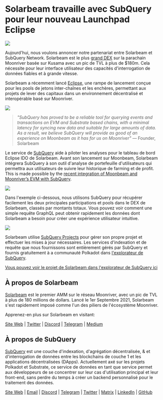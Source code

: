 # Solarbeam travaille avec SubQuery pour leur nouveau Launchpad Eclipse

![](https://miro.medium.com/max/1400/1*ZG9NqT9GIXax5SBpNn5ipg.png)

Aujourd'hui, nous voulons annoncer notre partenariat entre Solarbeam et SubQuery Network. Solarbeam est le plus [grand DEX](https://defillama.com/chain/Moonriver) sur la parachain Moonriver basée sur Kusama avec un pic de TVL à plus de $180m. Cela nécessite pour leur interface utilisateur des capacités d'interrogation de données fiables et à grande vitesse.

Solarbeam a récemment lancé [Eclipse](https://app.solarbeam.io/eclipse), une rampe de lancement conçue pour les pools de jetons inter-chaînes et les enchères, permettant aux projets de lever des capitaux dans un environnement décentralisé et interopérable basé sur Moonriver.

![](https://miro.medium.com/max/1400/1*IbRN8EnymWvqvh0sx_PNKw.png)

> _"SubQuery has proved to be a reliable tool for querying events and transactions on EVM and Substrate based chains, with a minimal latency for syncing new data and suitable for large amounts of data. As a result, we believe SubQuery will provide as good of an experience on Moonbeam as it has for us on Moonriver"_ — Founder, Solarbeam

Le service de [SubQuery](https://subquery.network/) aide à piloter les analyses pour le tableau de bord Eclipse IDO de Solarbeam. Avant son lancement sur Moonbeam, Solarbeam intégrera SubQuery à son outil d'analyse de portefeuille d'utilisateurs qui permettra aux utilisateurs de suivre leur historique de farming et de profit. This is made possible by the [recent integration of Moonbeam and Moonriver’s EVM with SubQuery](./20211028-moonbeam-evm.md).

![](https://miro.medium.com/max/1400/1*6_iO6tLt4RxxMvs8u-F_Bg.png)

Dans l'exemple ci-dessous, nous utilisons SubQuery pour récupérer facilement les deux principales participations et pools dans le DEX de Solarbeam, classés par montants totaux. Vous pouvez voir comment une simple requête GraphQL peut obtenir rapidement les données dont Solarbeam a besoin pour créer une expérience utilisateur intuitive.

![](https://miro.medium.com/max/1400/1*5iCwSaU96UtDMFA1MruRlA.png)

Solarbeam utilise [SubQuery Projects](https://project.subquery.network/) pour gérer son propre projet et effectuer les mises à jour nécessaires. Les services d'indexation et de requête que nous fournissons sont entièrement gérés par SubQuery et fournis gratuitement à a communauté Polkadot dans [l'explorateur de SubQuery](https://explorer.subquery.network/).

[Vous pouvez voir le projet de Solarbeam dans l'explorateur de SubQuery ici](https://explorer.subquery.network/subquery/csntest/eclipse)

## À propos de Solarbeam

[Solarbeam](https://solarbeam.io/) est le premier AMM sur le réseau Moonriver, avec un pic de TVL à plus de 180 millions de dollars. Lancé le 1er Septembre 2021, Solarbeam s'est rapidement imposé comme l'un des piliers de l'écosystème Moonriver.

Apprenez-en plus sur Solarbeam en visitant:

[Site Web](https://solarbeam.io/exchange/swap) | [Twitter](https://twitter.com/solarbeamio) | [Discord](http://discord.gg/rK4AjZXuwf) | [Telegram](http://t.me/solarbeamio) | [Medium](https://solarbeam.medium.com/)

## À propos de SubQuery

[SubQuery](https://subquery.network/) est une couche d'indexation, d'agrégation décentralisée, & et d'interrogation de données entre les blockchains de couche 1 et les applications décentralisées (DApps). Actuellement axé sur les projets Polkadot et Substrate, ce service de données en tant que service permet aux développeurs de se concentrer sur leur cas d'utilisation principal et leur front-end, sans perdre du temps à créer un backend personnalisé pour le traitement des données.

[Site Web](https://subquery.network/) | [Email](mailto:hello@subquery.network) | [Discord](https://discord.com/invite/78zg8aBSMG) | [Telegram](https://t.me/subquerynetwork) | [Twitter](https://twitter.com/subquerynetwork) | [Matrix](https://matrix.to/#/#subquery:matrix.org) | [LinkedIn](https://www.linkedin.com/company/subquery) | [GitHub](https://github.com/subquery)

